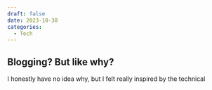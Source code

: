 ```yaml
---
draft: false 
date: 2023-10-30 
categories:
  - Tech
---
```


<h2>Blogging? But like why?</h2>
I honestly have no idea why, but I felt really inspired by the technical 